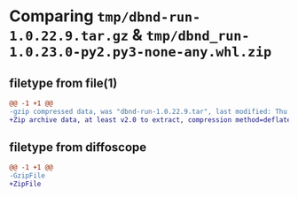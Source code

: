 # Comparing `tmp/dbnd-run-1.0.22.9.tar.gz` & `tmp/dbnd_run-1.0.23.0-py2.py3-none-any.whl.zip`

## filetype from file(1)

```diff
@@ -1 +1 @@
-gzip compressed data, was "dbnd-run-1.0.22.9.tar", last modified: Thu Mar 14 15:33:33 2024, max compression
+Zip archive data, at least v2.0 to extract, compression method=deflate
```

## filetype from diffoscope

```diff
@@ -1 +1 @@
-GzipFile
+ZipFile
```


